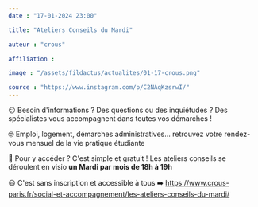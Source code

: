 ```yaml
---
date : "17-01-2024 23:00"

title: "Ateliers Conseils du Mardi"

auteur : "crous"

affiliation : 

image : "/assets/fildactus/actualites/01-17-crous.png"

source : "https://www.instagram.com/p/C2NAqKzsrwI/"
---
```



😕 Besoin d'informations ? Des questions ou des inquiétudes ? Des spécialistes vous accompagnent dans toutes vos démarches !

🤓 Emploi, logement, démarches administratives... retrouvez votre rendez-vous mensuel de la vie pratique étudiante

🔔 Pour y accéder ? C'est simple et gratuit ! Les ateliers conseils se déroulent en visio __un Mardi par mois de 18h à 19h__

😃 C'est sans inscription et accessible à tous ➡️ https://www.crous-paris.fr/social-et-accompagnement/les-ateliers-conseils-du-mardi/
